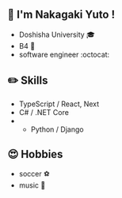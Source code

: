 

## 👋 I'm Nakagaki Yuto !
* Doshisha University :mortar_board:
* B4 :boy:
* software engineer :octocat:


## :pencil2: Skills
* TypeScript / React, Next
* C# / .NET Core
* * Python / Django


## :heart_eyes: Hobbies
* soccer :soccer:
* music 🎸







